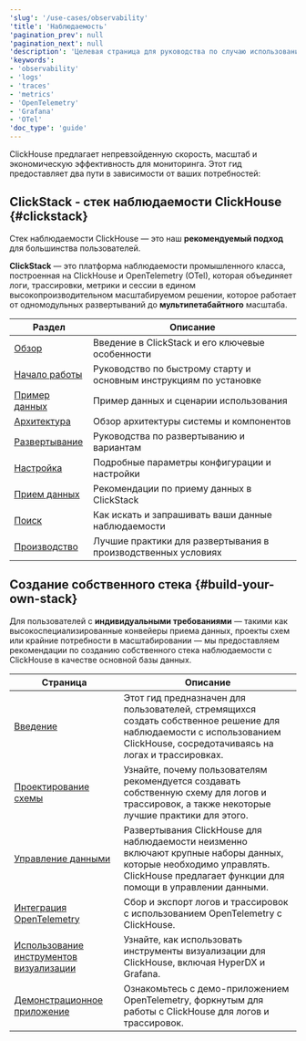 ```yaml
---
'slug': '/use-cases/observability'
'title': 'Наблюдаемость'
'pagination_prev': null
'pagination_next': null
'description': 'Целевая страница для руководства по случаю использования Наблюдаемости'
'keywords':
- 'observability'
- 'logs'
- 'traces'
- 'metrics'
- 'OpenTelemetry'
- 'Grafana'
- 'OTel'
'doc_type': 'guide'
---
```


ClickHouse предлагает непревзойденную скорость, масштаб и экономическую эффективность для мониторинга. Этот гид предоставляет два пути в зависимости от ваших потребностей:

## ClickStack - стек наблюдаемости ClickHouse {#clickstack}

Стек наблюдаемости ClickHouse — это наш **рекомендуемый подход** для большинства пользователей.

**ClickStack** — это платформа наблюдаемости промышленного класса, построенная на ClickHouse и OpenTelemetry (OTel), которая объединяет логи, трассировки, метрики и сессии в едином высокопроизводительном масштабируемом решении, которое работает от одномодульных развертываний до **мультипетабайтного** масштаба.

| Раздел    | Описание                                                                 |
|-----------|--------------------------------------------------------------------------|
| [Обзор](/use-cases/observability/clickstack/overview) | Введение в ClickStack и его ключевые особенности                      |
| [Начало работы](/use-cases/observability/clickstack/getting-started) | Руководство по быстрому старту и основным инструкциям по установке  |
| [Пример данных](/use-cases/observability/clickstack/sample-datasets) | Пример данных и сценарии использования                                 |
| [Архитектура](/use-cases/observability/clickstack/architecture) | Обзор архитектуры системы и компонентов                                |
| [Развертывание](/use-cases/observability/clickstack/deployment) | Руководства по развертыванию и вариантам                             |
| [Настройка](/use-cases/observability/clickstack/config) | Подробные параметры конфигурации и настройки                          |
| [Прием данных](/use-cases/observability/clickstack/ingesting-data) | Рекомендации по приему данных в ClickStack                             |
| [Поиск](/use-cases/observability/clickstack/search) | Как искать и запрашивать ваши данные наблюдаемости                    |
| [Производство](/use-cases/observability/clickstack/production) | Лучшие практики для развертывания в производственных условиях        |

## Создание собственного стека {#build-your-own-stack}

Для пользователей с **индивидуальными требованиями** — такими как высокоспециализированные конвейеры приема данных, проекты схем или крайние потребности в масштабировании — мы предоставляем рекомендации по созданию собственного стека наблюдаемости с ClickHouse в качестве основной базы данных.

| Страница                                                        | Описание                                                                                                                                                                   |
|-------------------------------------------------------------|-------------------------------------------------------------------------------------------------------------------------------------------------------------------------------|
| [Введение](/use-cases/observability/introduction)            | Этот гид предназначен для пользователей, стремящихся создать собственное решение для наблюдаемости с использованием ClickHouse, сосредотачиваясь на логах и трассировках. |
| [Проектирование схемы](/use-cases/observability/schema-design)          | Узнайте, почему пользователям рекомендуется создавать собственную схему для логов и трассировок, а также некоторые лучшие практики для этого.                                |
| [Управление данными](/observability/managing-data)          | Развертывания ClickHouse для наблюдаемости неизменно включают крупные наборы данных, которые необходимо управлять. ClickHouse предлагает функции для помощи в управлении данными.           |
| [Интеграция OpenTelemetry](/observability/integrating-opentelemetry) | Сбор и экспорт логов и трассировок с использованием OpenTelemetry с ClickHouse.                                                           |
| [Использование инструментов визуализации](/observability/grafana)    | Узнайте, как использовать инструменты визуализации для ClickHouse, включая HyperDX и Grafana.                                       |
| [Демонстрационное приложение](/observability/demo-application)    | Ознакомьтесь с демо-приложением OpenTelemetry, форкнутым для работы с ClickHouse для логов и трассировок.                                           |
